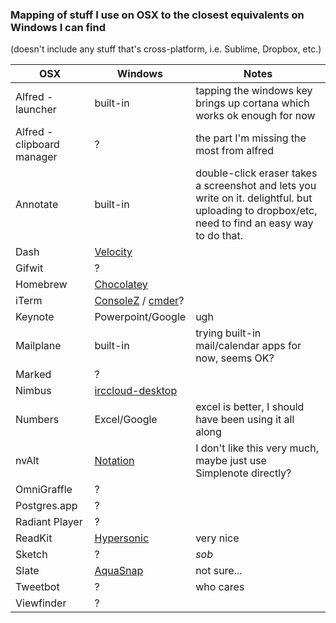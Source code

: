 ### Mapping of stuff I use on OSX to the closest equivalents on Windows I can find

(doesn't include any stuff that's cross-platform, i.e. Sublime, Dropbox, etc.)

OSX | Windows | Notes 
---- | --- | ---
Alfred - launcher | built-in | tapping the windows key brings up cortana which works ok enough for now
Alfred - clipboard manager| ? | the part I'm missing the most from alfred
Annotate | built-in | double-click eraser takes a screenshot and lets you write on it. delightful. but uploading to dropbox/etc, need to find an easy way to do that.
Dash | [Velocity](http://velocity.silverlakesoftware.com/)
Gifwit | ?
Homebrew | [Chocolatey](https://chocolatey.org)
iTerm | [ConsoleZ](https://github.com/cbucher/console) / [cmder](http://cmder.net/)?
Keynote | Powerpoint/Google | ugh
Mailplane | built-in | trying built-in mail/calendar apps for now, seems OK?
Marked | ? 
Nimbus | [irccloud-desktop](https://github.com/irccloud/irccloud-desktop)
Numbers | Excel/Google | excel is better, I should have been using it all along
nvAlt | [Notation](http://getnotation.com/) | I don't like this very much, maybe just use Simplenote directly?
OmniGraffle | ?
Postgres.app | ?
Radiant Player | ?
ReadKit | [Hypersonic](https://www.microsoft.com/en-us/store/p/hypersonic/9nblggh5wnb6) | very nice
Sketch | ? | *sob*
Slate | [AquaSnap](http://www.nurgo-software.com/products/aquasnap) | not sure...
Tweetbot | ? | who cares
Viewfinder | ?
